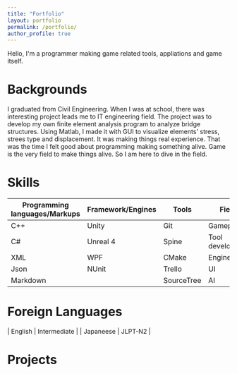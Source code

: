 ```yaml
---
title: "Fortfolio"
layout: portfolio
permalink: /portfolio/
author_profile: true
---
```


Hello, I'm a programmer making game related tools, appliations and game itself.

# Backgrounds 

I graduated from Civil Engineering. When I was at school, there was interesting project leads me to IT engineering field.
The project was to develop my own finite element analysis program to analyze bridge structures.
Using Matlab, I made it with GUI to visualize elements' stress, strees type and displacement.
It was making things real experience.
That was the time I felt good about programming making something alive.
Game is the very field to make things alive. 
So I am here to dive in the field.

# Skills 

| Programming languages/Markups | Framework/Engines | Tools             | Fields                |
|-------------------------------|-------------------|-------------------|----------             |
| C++                           | Unity             | Git               | Gameplay              |
| C#                            | Unreal 4          | Spine             | Tool development      |
| XML                           | WPF               | CMake             | Engine                |
| Json                          | NUnit             | Trello            | UI                    |
| Markdown                      |                   | SourceTree        | AI                    |

# Foreign Languages

| English       | Intermediate  |
| Japaneese     | JLPT-N2       |

# Projects